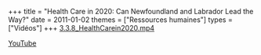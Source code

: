 +++
title = "Health Care in 2020: Can Newfoundland and Labrador Lead the Way?"
date = 2011-01-02
themes = ["Ressources humaines"]
types = ["Vidéos"]
+++
[3.3.8\_HealthCarein2020.mp4](/files/3.3.8_HealthCarein2020.mp4)

[YouTube](https://www.youtube.com/watch?v=5YlHFySd3YQ)
